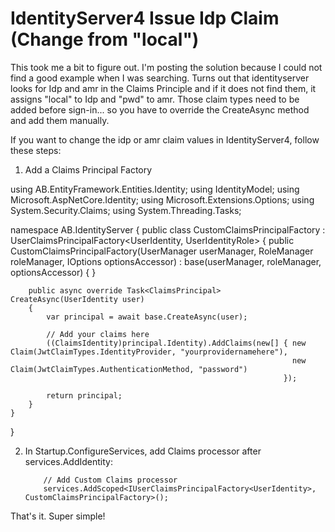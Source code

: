 # IdentityServer4 Issue Idp Claim (Change from "local")

This took me a bit to figure out.  I'm posting the solution because I could not find a good example when I was searching.  Turns out that identityserver looks for Idp and amr in the Claims Principle and if it does not find them, it assigns "local" to Idp and "pwd" to amr.  Those claim types need to be added before sign-in... so you have to override the CreateAsync method and add them manually.

If you want to change the idp or amr claim values in IdentityServer4, follow these steps:

1.  Add a Claims Principal Factory

using AB.EntityFramework.Entities.Identity;
using IdentityModel;
using Microsoft.AspNetCore.Identity;
using Microsoft.Extensions.Options;
using System.Security.Claims;
using System.Threading.Tasks;

namespace AB.IdentityServer
{
    public class CustomClaimsPrincipalFactory : UserClaimsPrincipalFactory<UserIdentity, UserIdentityRole>
    {
        public CustomClaimsPrincipalFactory(UserManager<UserIdentity> userManager, RoleManager<UserIdentityRole> roleManager,
                                                    IOptions<IdentityOptions> optionsAccessor)
            : base(userManager, roleManager, optionsAccessor)
        {
        }

        public async override Task<ClaimsPrincipal> CreateAsync(UserIdentity user)
        {
            var principal = await base.CreateAsync(user);

            // Add your claims here
            ((ClaimsIdentity)principal.Identity).AddClaims(new[] { new Claim(JwtClaimTypes.IdentityProvider, "yourprovidernamehere"),
                                                                   new Claim(JwtClaimTypes.AuthenticationMethod, "password")
                                                                 });

            return principal;
        }
    }
}

2.  In Startup.ConfigureServices, add Claims processor after services.AddIdentity:

            // Add Custom Claims processor
            services.AddScoped<IUserClaimsPrincipalFactory<UserIdentity>, CustomClaimsPrincipalFactory>();
            
That's it.  Super simple!            

